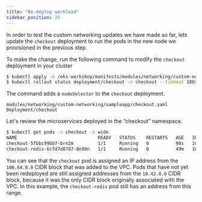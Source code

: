 ```yaml
---
title: "Re-deploy workload"
sidebar_position: 25
---
```


In order to test the custom networking updates we have made so far, lets update the `checkout` deployment to run the pods in the new node we provisioned in the previous step.

To make the change, run the following command to modify the `checkout` deployment in your cluster

```bash timeout=240
$ kubectl apply -k /eks-workshop/manifests/modules/networking/custom-networking/sampleapp
$ kubectl rollout status deployment/checkout -n checkout --timeout 180s
```

The command adds a `nodeSelector` to the `checkout` deployment.

```kustomization
modules/networking/custom-networking/sampleapp/checkout.yaml
Deployment/checkout
```

Let's review the microservices deployed in the “checkout” namespace.

```bash
$ kubectl get pods -n checkout -o wide
NAME                              READY   STATUS    RESTARTS   AGE   IP             NODE                                         NOMINATED NODE   READINESS GATES
checkout-5fbbc99bb7-brn2m         1/1     Running   0          98s   100.64.10.16   ip-10-42-10-14.us-west-2.compute.internal    <none>           <none>
checkout-redis-6cfd7d8787-8n99n   1/1     Running   0          49m   10.42.12.33    ip-10-42-12-155.us-west-2.compute.internal   <none>           <none>
```

You can see that the `checkout` pod is assigned an IP address from the `100.64.0.0` CIDR block that was added to the VPC. Pods that have not yet been redeployed are still assigned addresses from the `10.42.0.0` CIDR block, because it was the only CIDR block originally associated with the VPC. In this example, the `checkout-redis` pod still has an address from this range.
